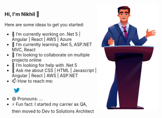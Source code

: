 <img align="right" src="https://github.com/nikhilrstg18/nikhilrstg18/blob/main/nik_gh.jpg" alt="Illustration of Nikhil speaking at a conference/webinar " width=200px height=350px/>

### Hi, I'm Nikhil 👋

Here are some ideas to get you started:

- 🔭 I’m currently working on .Net 5 | Angular | React | AWS | Azure
- 🌱 I’m currently learning .Net 5, ASP.NET MVC, React
- 👯 I’m looking to collaborate on multiple projects online
- 🤔 I’m looking for help with .Net 5
- 💬 Ask me about CSS | HTML | Javascript | Angular | React | AWS | ASP.NET
- 📫 How to reach me:<br /> [![alt text](https://github.com/nikhilrstg18/nikhilrstg18/blob/main/twitter_icon.png)](https://twitter.com/rustagi_nikhil) 
- 😄 Pronouns: ...
- ⚡ Fun fact: I started my carrier as QA, then moved to Dev to Solutions Architect
